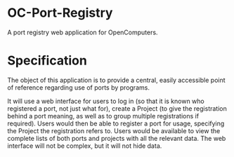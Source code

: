 # OC-Port-Registry
A port registry web application for OpenComputers.

# Specification
The object of this application is to provide a central, easily accessible point of reference regarding use of ports by programs.

It will use a web interface for users to log in (so that it is known who registered a port, not just what for), create a Project (to give the registration behind a port meaning, as well as to group multiple registrations if required).
Users would then be able to register a port for usage, specifying the Project the registration refers to.
Users would be available to view the complete lists of both ports and projects with all the relevant data. 
The web interface will not be complex, but it will not hide data.
